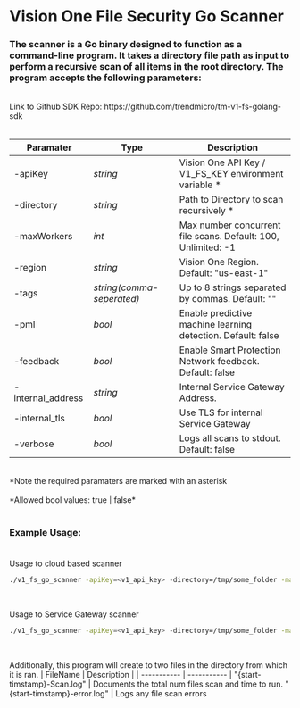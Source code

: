 # Vision One File Security Go Scanner
### The scanner is a Go binary designed to function as a command-line program. It takes a directory file path as input to perform a recursive scan of all items in the root directory. The program accepts the following parameters:
<br>
Link to Github SDK Repo: https://github.com/trendmicro/tm-v1-fs-golang-sdk
<br>
<br>

| Paramater| Type | Description |
| ----------- | ----------- | ----------- |
-apiKey | *string* | Vision One API Key / V1_FS_KEY environment variable *
-directory | *string* | Path to Directory to scan recursively * 
-maxWorkers | *int* | Max number concurrent file scans. Default: 100,  Unlimited: -1
-region | *string* | Vision One Region. Default: "us-east-1" 
-tags | *string(comma-seperated)* | Up to 8 strings separated by commas. Default: ""
-pml | *bool* | Enable predictive machine learning detection. Default: false
-feedback | *bool* | Enable Smart Protection Network feedback. Default: false
-internal_address | *string* | Internal Service Gateway Address.
-internal_tls | *bool* | Use TLS for internal Service Gateway
-verbose | *bool* | Logs all scans to stdout. Default: false

<br>
*Note the required paramaters are marked with an asterisk
<br>
<br>
*Allowed bool values: true | false*
<br>
<br>

### Example Usage: <br><br>
Usage to cloud based scanner

```sh
./v1_fs_go_scanner -apiKey=<v1_api_key> -directory=/tmp/some_folder -maxWorkers=200 -tags=dev,us-east-1,temp_project -verbose=true
```
<br>

Usage to Service Gateway scanner

```sh
./v1_fs_go_scanner -apiKey=<v1_api_key> -directory=/tmp/some_folder -maxWorkers=200 -tags=dev,us-east-1,temp_project -verbose=true -internal_address=192.168.2.5:443
```
<br>

Additionally, this program will create to two files in the directory from which it is ran.
| FileName | Description |
| ----------- | ----------- |
"{start-timstamp}-Scan.log" | Documents the total num files scan and time to run.
"{start-timstamp}-error.log" | Logs any file scan errors
